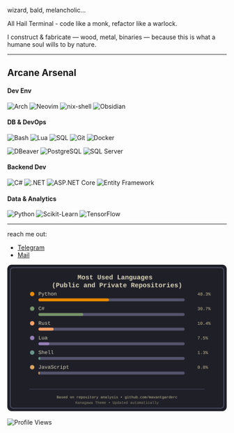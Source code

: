 wizard, bald, melancholic...

All Hail Terminal - code like a monk, refactor like a warlock.

I construct & fabricate — wood, metal, binaries — because this is what a humane soul wills to by nature.

---

## Arcane Arsenal

#### Dev Env
![Arch](https://img.shields.io/badge/Arch_Linux-1793D1?style=for-the-badge&color=957FB8)
![Neovim](https://img.shields.io/badge/NeoVim-57A143?style=for-the-badge&color=624C83)
![nix-shell](https://img.shields.io/badge/nix--shell-5277C3?style=for-the-badge&color=B8B4D0)
![Obsidian](https://img.shields.io/badge/Obsidian-483699?style=for-the-badge&color=766B90)

#### DB & DevOps
![Bash](https://img.shields.io/badge/Bash-4EAA25?style=for-the-badge&color=C4746E)
![Lua](https://img.shields.io/badge/Lua-2C2D72?style=for-the-badge&color=D9A594)
![SQL](https://img.shields.io/badge/SQL-4479A1?style=for-the-badge&color=FF5D62)
![Git](https://img.shields.io/badge/Git-F05032?style=for-the-badge&color=618BB6)
![Docker](https://img.shields.io/badge/Docker-2496ED?style=for-the-badge&color=6693BF)

![DBeaver](https://img.shields.io/badge/DBeaver-382923?style=for-the-badge&color=D27E99)
![PostgreSQL](https://img.shields.io/badge/PostgreSQL-316192?style=for-the-badge&color=AC7085)
![SQL Server](https://img.shields.io/badge/SQL_Server-CC2927?style=for-the-badge&color=B35B79)

#### Backend Dev
![C#](https://img.shields.io/badge/C%23-239120?style=for-the-badge&color=76946A)
![.NET](https://img.shields.io/badge/.NET-5C2D91?style=for-the-badge&color=56A06A)
![ASP.NET Core](https://img.shields.io/badge/ASP.NET%20Core-5C2D91?style=for-the-badge&color=6F894E)
![Entity Framework](https://img.shields.io/badge/Entity_Framework-5C2D91?style=for-the-badge&color=6E915F)

#### Data & Analytics
![Python](https://img.shields.io/badge/Python-3776AB?style=for-the-badge&color=E98A00)
![Scikit-Learn](https://img.shields.io/badge/scikit--learn-F7931E?style=for-the-badge&color=DE9800)
![TensorFlow](https://img.shields.io/badge/TensorFlow-FF6F00?style=for-the-badge&color=FF9E3B)

---

reach me out:
- [Telegram](https://t.me/maninava)
- [Mail](mailto:manihabibinava@gmail.com)

![Language Stats](https://raw.githubusercontent.com/mavantgarderc/RepositoryScanner/main/assets/languages.svg)

![Profile Views](https://komarev.com/ghpvc/?username=ManiHNava&color=red&style=for-the-badge&label=Visited+by)
